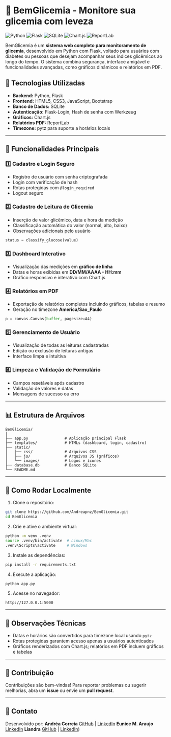 # 🌸 BemGlicemia - Monitore sua glicemia com leveza 

![Python](https://img.shields.io/badge/Python-3.12-blue) ![Flask](https://img.shields.io/badge/Flask-2.x-orange) ![SQLite](https://img.shields.io/badge/SQLite-3-lightgrey) ![Chart.js](https://img.shields.io/badge/Chart.js-4-lightblue) ![ReportLab](https://img.shields.io/badge/ReportLab-3.7-green)


BemGlicemia é um <strong>sistema web completo para monitoramento de glicemia</strong>, desenvolvido em Python com Flask, voltado para usuários com diabetes ou pessoas que desejam acompanhar seus índices glicêmicos ao longo do tempo. O sistema combina segurança, interface amigável e funcionalidades avançadas, como gráficos dinâmicos e relatórios em PDF.


## 🎨 Tecnologias Utilizadas

* **Backend:** Python, Flask
* **Frontend:** HTML5, CSS3, JavaScript, Bootstrap
* **Banco de Dados:** SQLite
* **Autenticação:** Flask-Login, Hash de senha com Werkzeug
* **Gráficos:** Chart.js
* **Relatórios PDF:** ReportLab
* **Timezone:** pytz para suporte a horários locais

---

## 🚀 Funcionalidades Principais

### 1️⃣ Cadastro e Login Seguro

* Registro de usuário com senha criptografada
* Login com verificação de hash
* Rotas protegidas com `@login_required`
* Logout seguro

### 2️⃣ Cadastro de Leitura de Glicemia

* Inserção de valor glicêmico, data e hora da medição
* Classificação automática do valor (normal, alto, baixo)
* Observações adicionais pelo usuário

```python
status = classify_glucose(value)
```

### 3️⃣ Dashboard Interativo

* Visualização das medições em **gráfico de linha**
* Datas e horas exibidas em **DD/MM/AAAA - HH\:mm**
* Gráfico responsivo e interativo com Chart.js

### 4️⃣ Relatórios em PDF

* Exportação de relatórios completos incluindo gráficos, tabelas e resumo
* Geração no timezone **America/Sao\_Paulo**

```python
p = canvas.Canvas(buffer, pagesize=A4)
```

### 5️⃣ Gerenciamento de Usuário

* Visualização de todas as leituras cadastradas
* Edição ou exclusão de leituras antigas
* Interface limpa e intuitiva

### 6️⃣ Limpeza e Validação de Formulário

* Campos resetáveis após cadastro
* Validação de valores e datas
* Mensagens de sucesso ou erro

---

## 📊 Estrutura de Arquivos

```
BemGlicemia/
│
├── app.py                # Aplicação principal Flask
├── templates/            # HTMLs (dashboard, login, cadastro)
├── static/
│   ├── css/              # Arquivos CSS
│   ├── js/               # Arquivos JS (gráficos)
│   └── images/           # Logos e ícones
├── database.db           # Banco SQLite
└── README.md
```

---

## 🔧 Como Rodar Localmente

1. Clone o repositório:

```bash
git clone https://github.com/Andreapnz/BemGlicemia.git
cd BemGlicemia
```

2. Crie e ative o ambiente virtual:

```bash
python -m venv .venv
source .venv/bin/activate  # Linux/Mac
.venv\Scripts\activate     # Windows
```

3. Instale as dependências:

```bash
pip install -r requirements.txt
```

4. Execute a aplicação:

```bash
python app.py
```

5. Acesse no navegador:

```
http://127.0.0.1:5000
```

---

## 📌 Observações Técnicas

* Datas e horários são convertidos para timezone local usando `pytz`
* Rotas protegidas garantem acesso apenas a usuários autenticados
* Gráficos renderizados com Chart.js; relatórios em PDF incluem gráficos e tabelas

---

## 💖 Contribuição

Contribuições são bem-vindas! Para reportar problemas ou sugerir melhorias, abra um **issue** ou envie um **pull request**.

---

## 🌈 Contato

Desenvolvido por:
 **Andréa Correia**
[GitHub](https://github.com/Andreapnz) | [LinkedIn](https://www.linkedin.com/in/andrea-correia-costa/)
 **Eunice M. Araujo**
[LinkedIn](https://www.linkedin.com/in/eunice-araujo/)
 **Liandra**
[GitHub](https://github.com/Andreapnz) | [LinkedIn](https://www.linkedin.com/in/liandra-lemos/))


